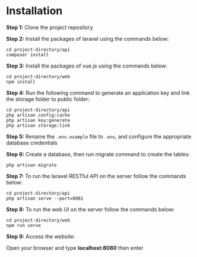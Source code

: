 # Installation

**Step 1:** Clone the project repository

**Step 2:** Install the packages of laravel using the commands below:

```
cd project-directory/api
composer install
```

**Step 3:** Install the packages of vue.js using the commands below:

```
cd project-directory/web
npm install
```

**Step 4:** Run the following command to generate an application key and link the storage folder to public folder:

```
cd project-directory/api
php artisan config:cache
php artisan key:generate
php artisan storage:link
```

**Step 5:** Rename the `.env.example` file to `.env`, and configure the appropriate database credentials

**Step 6:** Create a database, then run migrate command to create the tables:

```
php artisan migrate
```

**Step 7:** To run the laravel RESTful API on the server follow the commands below:

```
cd project-directory/api
php artisan serve --port=8001
```

**Step 8:** To run the web UI on the server follow the commands below:

```
cd project-directory/web
npm run serve
```

**Step 9:** Access the website:

Open your browser and type **localhost:8080** then enter
